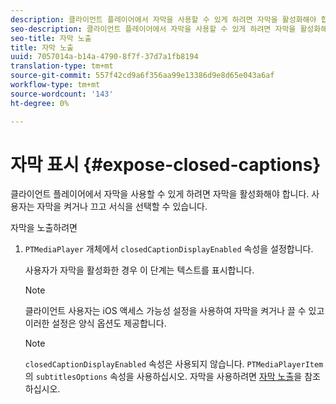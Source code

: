 ```yaml
---
description: 클라이언트 플레이어에서 자막을 사용할 수 있게 하려면 자막을 활성화해야 합니다. 사용자는 자막을 켜거나 끄고 서식을 선택할 수 있습니다.
seo-description: 클라이언트 플레이어에서 자막을 사용할 수 있게 하려면 자막을 활성화해야 합니다. 사용자는 자막을 켜거나 끄고 서식을 선택할 수 있습니다.
seo-title: 자막 노출
title: 자막 노출
uuid: 7057014a-b14a-4790-8f7f-37d7a1fb8194
translation-type: tm+mt
source-git-commit: 557f42cd9a6f356aa99e13386d9e8d65e043a6af
workflow-type: tm+mt
source-wordcount: '143'
ht-degree: 0%

---
```



# 자막 표시 {#expose-closed-captions}

클라이언트 플레이어에서 자막을 사용할 수 있게 하려면 자막을 활성화해야 합니다. 사용자는 자막을 켜거나 끄고 서식을 선택할 수 있습니다.

자막을 노출하려면

1. `PTMediaPlayer` 개체에서 `closedCaptionDisplayEnabled` 속성을 설정합니다.

   사용자가 자막을 활성화한 경우 이 단계는 텍스트를 표시합니다.

   >[!NOTE]
   >
   >클라이언트 사용자는 iOS 액세스 가능성 설정을 사용하여 자막을 켜거나 끌 수 있고 이러한 설정은 양식 옵션도 제공합니다.

   >[!NOTE]
   >
   >`closedCaptionDisplayEnabled` 속성은 사용되지 않습니다. `PTMediaPlayerItem`의 `subtitlesOptions` 속성을 사용하십시오. 자막을 사용하려면 [자막 노출](../../../tvsdk-3x-ios-prog/c-ios-closed-captioning-and-subtitles-ios/c-ios-closed-captioning-and-subtitles-reqts-ios/t-ios-subtitles-exposing-ios.md)을 참조하십시오.